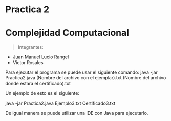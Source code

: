 # Practica 2 
# Complejidad Computacional

> Integrantes:
- Juan Manuel Lucio Rangel
- Victor Rosales


Para ejecutar el programa se puede usar el siguiente comando:
java -jar Practica2.java (Nombre del archivo con el ejemplar).txt (Nombre del archivo donde estara el certificado).txt

Un ejemplo de esto es el siguiente:

java -jar Practica2.java Ejemplo3.txt Certificado3.txt

De igual manera se puede utilizar una IDE con Java para ejecutarlo.
